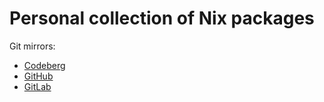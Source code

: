 # Personal collection of Nix packages

Git mirrors:
- [Codeberg](https://codeberg.org/paveloom/nixos-nixpkgs)
- [GitHub](https://github.com/paveloom/nixos-nixpkgs)
- [GitLab](https://gitlab.com/paveloom-g/personal/nixos/nixpkgs)
